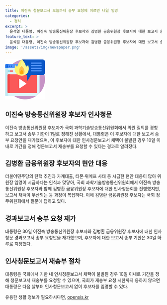 ```yaml
---
title: 이진숙 청문보고서 오늘까지 송부 요청에 이르면 내일 임명
categories:
  - 정치
excerpt: >
  윤석열 대통령, 이진숙 방송통신위원장 후보자와 김병환 금융위원장 후보자에 대한 보고서 송부 요청. 인사청문보고서 송부 기한은 하루, 재송부 요청 시한까지 응하지 않으면 대통령은 후보자를 임명할 수 있음. 방통위원장 직무 대행자 사퇴로 방통위원이 없는 상황, 금융위원회의 긴급한 현안 대응으로 위원장 임명이 시급하다는 인식. 인사청문회에서 청문경과보고서 채택 무산, 31일 두 후보자 모두 임명 전망.
feature_text: >
  윤석열 대통령, 이진숙 방송통신위원장 후보자와 김병환 금융위원장 후보자에 대한 보고서 송부 요청. 인사청문보고서 송부 기한은 하루, 재송부 요청 시한까지 응하지 않으면 대통령은 후보자를 임명할 수 있음. 방통위원장 직무 대행자 사퇴로 방통위원이 없는 상황, 금융위원회의 긴급한 현안 대응으로 위원장 임명이 시급하다는 인식. 인사청문회에서 청문경과보고서 채택 무산, 31일 두 후보자 모두 임명 전망.
image: '/assets/img/newspaper.png'
---
```


<p><img src="/assets/img/news.png" alt="rentncar 속보" /></p>

<h2>이진숙 방송통신위원장 후보자 인사청문</h2>

<p data-ke-size="size16">이진숙 방송통신위원장 후보자가 국회 과학기술방송통신위원회에서 의원 질의를 경청하고 보고서 송부 기한이 1일로 정해진 상황에서, 대통령은 이 후보자에 대한 보고서 송부 요청안을 재가했으며, 이 후보자에 대한 인사청문보고서 채택이 불발된 경우 10일 이내로 기간을 정해 청문보고서 재송부를 요청할 수 있다는 경과로 알려졌다. </p>

<h2>김병환 금융위원장 후보자의 현안 대응</h2>

<p data-ke-size="size16">더불어민주당의 탄핵 추진과 가계대출, 티몬·위메프 사태 등 시급한 현안 대응이 많아 위원장 임명이 시급하다는 인식과 맞닿아, 국회 과학기술방송통신위원회에서 이진숙 방송통신위원장 후보자와 함께 김병환 금융위원장 후보자에 대한 인사청문회를 진행했지만, 보고서 채택이 무산되는 등 과정이 복잡하다. 이에 김병환 금융위원장 후보자는 국회 정무위원회에서 질문에 답하고 있다. </p>

<h2>경과보고서 송부 요청 재가</h2>

<p data-ke-size="size16">대통령은 30일 이진숙 방송통신위원장 후보자와 김병환 금융위원장 후보자에 대한 인사청문 경과보고서 송부 요청안을 재가했으며, 후보자에 대한 보고서 송부 기한은 30일 하루로 지정했다. </p>

<h2>인사청문보고서 재송부 절차</h2>

<p data-ke-size="size16">대통령은 국회에서 기한 내 인사청문보고서 채택이 불발된 경우 10일 이내로 기간을 정해 청문보고서 재송부를 요청할 수 있으며, 국회가 재송부 요청 시한까지 응하지 않으면 대통령은 다음 날부터 인사청문보고서 없이 후보자를 임명할 수 있다. </p>
유용한 생활 정보가 필요하시다면, <a href="https://opensis.kr" rel="dofollow">opensis.kr</a>


